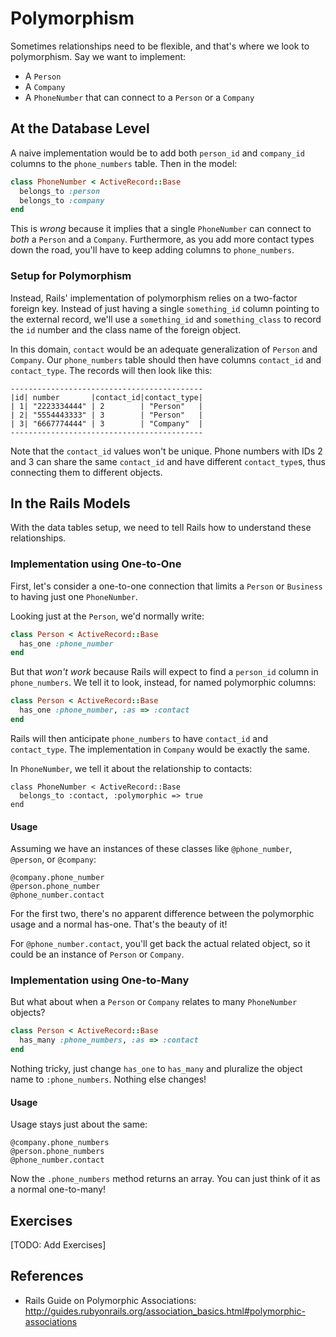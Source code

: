 # Polymorphism

Sometimes relationships need to be flexible, and that's where we look to polymorphism. Say we want to implement:

* A `Person`
* A `Company`
* A `PhoneNumber` that can connect to a `Person` or a `Company`

## At the Database Level

A naive implementation would be to add both `person_id` and `company_id` columns to the `phone_numbers` table. Then in the model:

```ruby
class PhoneNumber < ActiveRecord::Base
  belongs_to :person
  belongs_to :company
end
```

This is *wrong* because it implies that a single `PhoneNumber` can connect to *both* a `Person` and a `Company`. Furthermore, as you add more contact types down the road, you'll have to keep adding columns to `phone_numbers`.

### Setup for Polymorphism

Instead, Rails' implementation of polymorphism relies on a two-factor foreign key. Instead of just having a single `something_id` column pointing to the external record, we'll use a `something_id` and `something_class` to record the `id` number and the class name of the foreign object.

In this domain, `contact` would be an adequate generalization of `Person` and `Company`. Our `phone_numbers` table should then have columns `contact_id` and `contact_type`. The records will then look like this:

```
-------------------------------------------
|id| number       |contact_id|contact_type|
| 1| "2223334444" | 2        | "Person"   |
| 2| "5554443333" | 3        | "Person"   |
| 3| "6667774444" | 3        | "Company"  |
-------------------------------------------
```

Note that the `contact_id` values won't be unique. Phone numbers with IDs 2 and 3 can share the same `contact_id` and have different `contact_type`s, thus connecting them to different objects.

## In the Rails Models

With the data tables setup, we need to tell Rails how to understand these relationships.

### Implementation using One-to-One

First, let's consider a one-to-one connection that limits a `Person` or `Business` to having just one `PhoneNumber`.

Looking just at the `Person`, we'd normally write:

```ruby
class Person < ActiveRecord::Base
  has_one :phone_number
end
```

But that *won't work* because Rails will expect to find a `person_id` column in `phone_numbers`. We tell it to look, instead, for named polymorphic columns:

```ruby
class Person < ActiveRecord::Base
  has_one :phone_number, :as => :contact
end
```

Rails will then anticipate `phone_numbers` to have `contact_id` and `contact_type`. The implementation in `Company` would be exactly the same.

In `PhoneNumber`, we tell it about the relationship to contacts:

```
class PhoneNumber < ActiveRecord::Base
  belongs_to :contact, :polymorphic => true
end
```

#### Usage

Assuming we have an instances of these classes like `@phone_number`, `@person`, or `@company`:

```
@company.phone_number
@person.phone_number
@phone_number.contact
```

For the first two, there's no apparent difference between the polymorphic usage and a normal has-one. That's the beauty of it!

For `@phone_number.contact`, you'll get back the actual related object, so it could be an instance of `Person` or `Company`.

### Implementation using One-to-Many

But what about when a `Person` or `Company` relates to many `PhoneNumber` objects?

```ruby
class Person < ActiveRecord::Base
  has_many :phone_numbers, :as => :contact
end
```

Nothing tricky, just change `has_one` to `has_many` and pluralize the object name to `:phone_numbers`. Nothing else changes!

#### Usage

Usage stays just about the same:

```
@company.phone_numbers
@person.phone_numbers
@phone_number.contact
```

Now the `.phone_numbers` method returns an array. You can just think of it as a normal one-to-many!

## Exercises

[TODO: Add Exercises]

## References

* Rails Guide on Polymorphic Associations: http://guides.rubyonrails.org/association_basics.html#polymorphic-associations